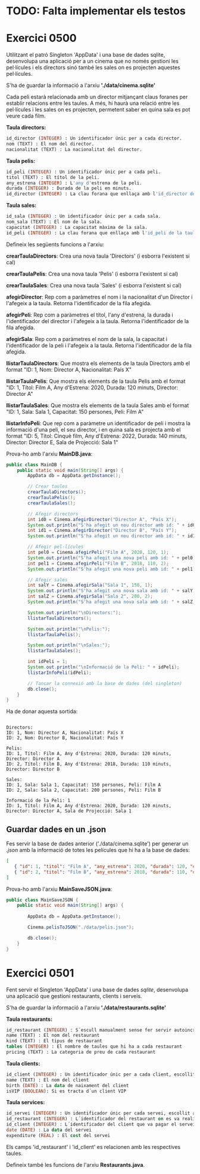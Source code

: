 # TODO: Falta implementar els testos

# Exercici 0500

Utilitzant el patró Singleton 'AppData' i una base de dades sqlite, desenvolupa una aplicació per a un cinema que no només gestioni les pel·lícules i els directors sinó també les sales on es projecten aquestes pel·lícules.

S'ha de guardar la informació a l'arxiu **'./data/cinema.sqlite'**

Cada peli estarà relacionada amb un director mitjançant claus foranes per establir relacions entre les taules. A més, hi haurà una relació entre les pel·lícules i les sales on es projecten, permetent saber en quina sala es pot veure cada film.

**Taula directors:**
```sql
id_director (INTEGER) : Un identificador únic per a cada director.
nom (TEXT) : El nom del director.
nacionalitat (TEXT) : La nacionalitat del director.
```

**Taula pelis:**
```sql
id_peli (INTEGER) : Un identificador únic per a cada peli.
titol (TEXT) : El títol de la peli.
any_estrena (INTEGER) : L'any d'estrena de la peli.
durada (INTEGER) : Durada de la peli en minuts.
id_director (INTEGER) : La clau forana que enllaça amb l'id_director de la taula directors.
```


**Taula sales:**
```sql
id_sala (INTEGER) : Un identificador únic per a cada sala.
nom_sala (TEXT) : El nom de la sala.
capacitat (INTEGER) : La capacitat màxima de la sala.
id_peli (INTEGER) : La clau forana que enllaça amb l'id_peli de la taula pel·lícules.
```

Defineix les següents funcions a l'arxiu:

**crearTaulaDirectors**: Crea una nova taula 'Directors' (i esborra l'existent si cal)

**crearTaulaPelis**: Crea una nova taula 'Pelis' (i esborra l'existent si cal)

**crearTaulaSales**: Crea una nova taula 'Sales' (i esborra l'existent si cal)

**afegirDirector**: Rep com a paràmetres el nom i la nacionalitat d'un Director i l'afegeix a la taula. Retorna l'identificador de la fila afegida.

**afegirPeli**: Rep com a paràmetres el títol, l'any d'estrena, la durada i l'identificador del director i l'afegeix a la taula. Retorna l'identificador de la fila afegida.

**afegirSala**: Rep com a paràmetres el nom de la sala, la capacitat i l'identificador de la peli i l'afegeix a la taula. Retorna l'identificador de la fila afegida.

**llistarTaulaDirectors**: Que mostra els elements de la taula Directors amb el format "ID: 1, Nom: Director A, Nacionalitat: País X"

**llistarTaulaPelis**: Que mostra els elements de la taula Pelis amb el format "ID: 1, Títol: Film A, Any d'Estrena: 2020, Durada: 120 minuts, Director: Director A"

**llistarTaulaSales**: Que mostra els elements de la taula Sales amb el format "ID: 1, Sala: Sala 1, Capacitat: 150 persones, Peli: Film A"

**llistarInfoPeli**: Que rep com a paràmetre un identificador de peli i mostra la informació d'una peli, el seu director, i en quina sala es projecta amb el format "ID: 5, Títol: Cinquè film, Any d'Estrena: 2022, Durada: 140 minuts, Director: Director E, Sala de Projecció: Sala 1"

Prova-ho amb l'arxiu **MainDB.java**:

```java
public class MainDB {
    public static void main(String[] args) {
        AppData db = AppData.getInstance();

        // Crear taules
        crearTaulaDirectors();
        crearTaulaPelis();
        crearTaulaSales();

        // Afegir directors
        int id0 = Cinema.afegirDirector("Director A", "País X");
        System.out.println("S'ha afegit un nou director amb id: " + id0);
        int id1 = Cinema.afegirDirector("Director B", "País Y");
        System.out.println("S'ha afegit un nou director amb id: " + id1);

        // Afegir pel·lícules
        int pel0 = Cinema.afegirPeli("Film A", 2020, 120, 1);
        System.out.println("S'ha afegit una nova peli amb id: " + pel0);
        int pel1 = Cinema.afegirPeli("Film B", 2018, 110, 2);
        System.out.println("S'ha afegit una nova peli amb id: " + pel1);

        // Afegir sales
        int salY = Cinema.afegirSala("Sala 1", 150, 1);
        System.out.println("S'ha afegit una nova sala amb id: " + salY);
        int salZ = Cinema.afegirSala("Sala 2", 200, 2);
        System.out.println("S'ha afegit una nova sala amb id: " + salZ);

        System.out.println("\nDirectors:");
        llistarTaulaDirectors();

        System.out.println("\nPelis:");
        llistarTaulaPelis();

        System.out.println("\nSales:");
        llistarTaulaSales();

        int idPeli = 1;
        System.out.println("\nInformació de la Peli: " + idPeli);
        llistarInfoPeli(idPeli);

        // Tancar la connexió amb la base de dades (del singleton)
        db.close();
    }
}
```

Ha de donar aquesta sortida:

```text

Directors:
ID: 1, Nom: Director A, Nacionalitat: País X
ID: 2, Nom: Director B, Nacionalitat: País Y

Pelis:
ID: 1, Títol: Film A, Any d'Estrena: 2020, Durada: 120 minuts, Director: Director A
ID: 2, Títol: Film B, Any d'Estrena: 2018, Durada: 110 minuts, Director: Director B

Sales:
ID: 1, Sala: Sala 1, Capacitat: 150 persones, Peli: Film A
ID: 2, Sala: Sala 2, Capacitat: 200 persones, Peli: Film B

Informació de la Peli: 1
ID: 1, Títol: Film A, Any d'Estrena: 2020, Durada: 120 minuts, Director: Director A, Sala de Projecció: Sala 1
```

## Guardar dades en un .json

Fes servir la base de dades anterior ('./data/cinema.sqlite') per generar un *.json* amb la informació de totes les películes que hi ha a la base de dades:

```json
[
   { "id": 1, "titol": "Film A", "any_estrena": 2020, "durada": 120, "director": "Director A" },
   { "id": 2, "titol": "Film B", "any_estrena": 2018, "durada": 110, "director": "Director B" }
]
```

Prova-ho amb l'arxiu **MainSaveJSON.java**:

```java
public class MainSaveJSON {
    public static void main(String[] args) {
        
        AppData db = AppData.getInstance();

        Cinema.pelisToJSON("./data/pelis.json");

        db.close();
    }
}
```

# Exercici 0501

Fent servir el Singleton 'AppData' i una base de dades *sqlite*, desenvolupa una aplicació que gestioni restaurants, clients i serveis.

S'ha de guardar la informació a l'arxiu **'./data/restaurants.sqlite'**

**Taula restaurants:**

```sql
id_restaurant (INTEGER) : S´escull manualment sense fer servir autoincrement, ha de ser únic. Fa de clau principal
name (TEXT) : El nom del restaurant
kind (TEXT) : El tipus de restaurant
tables (INTEGER) : El nombre de taules que hi ha a cada restaurant
pricing (TEXT) : La categoria de preu de cada restaurant
```

**Taula clients:**

```sql
id_client (INTEGER) : Un identificador únic per a cada client, escollit amb autoincrement. Fa de clau principal
name (TEXT) : El nom del client
birth (DATE) : La data de naixament del client
isVIP (BOOLEAN): Si es tracta d´un client VIP
```

**Taula services:**

```sql
id_servei (INTEGER) : Un identificador únic per cada servei, escollit amb autoincrement, Fa de clau principal
id_restaurant (INTEGER) : L´identificador del restaurant on es va realitzar el servei
id_client (INTEGER) : L´identificador del client que va pagar el servei
date (DATE) : La data del servei
expenditure (REAL) : El cost del servei
```

Els camps 'id_restaurant' i 'id_client' es relacionen amb les respectives taules.

Defineix també les funcions de l'arxiu **Restaurants.java**.
